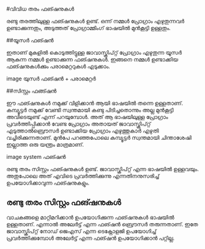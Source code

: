#വിവിധ തരം ഫങ്ഷനുകള്‍

രണ്ടു തരത്തിലുള്ള ഫങ്ഷനുകള്‍ ഉണ്ട്. ഒന്ന് നമ്മള്‍ പ്രോഗ്രാം എഴുതുന്നവര്‍ ഉണ്ടാക്കുന്നതും, അടുത്തത് പ്രോഗ്രാമ്മിംഗ്  ഭാഷയില്‍ മുന്‍കൂട്ടി ഉള്ളതും.

##യൂസര്‍ ഫങ്ഷന്‍

ഇതാണ് മുകളില്‍ കൊടുത്തിട്ടുള്ള ജാവാസ്ക്രിപ്റ്റ് പ്രോഗ്രാം എഴുതുന്ന യൂസര്‍ ആകുന്ന നമ്മള്‍ ഉണ്ടാക്കുന്ന ഫങ്ഷനുകള്‍. ഇങ്ങനെ നമ്മള്‍ ഉണ്ടാക്കിയ ഫങ്ഷനുകള്‍ക്കും പരാമെറ്ററുകള്‍ എടുക്കാം. 

image യുസര്‍ ഫങ്ഷന്‍ + പരാമെറ്റര്‍

##സിസ്റ്റം ഫങ്ങ്ഷന്‍

ഈ ഫങ്ഷനുകള്‍ നമുക്ക് വിളിക്കാന്‍ ആയി ഭാഷയില്‍ തന്നെ ഉള്ളതാണ്. കമ്പ്യൂട്ടര്‍ നമുക്ക് വേണ്ടി സ്വന്തമായി കണ്ടു പിടിച്ചതൊന്നും അല്ല മുന്‍കൂട്ടി അവിടെയുണ്ട് എന്ന് പറയുമ്പോള്‍. അത് ആ ഭാഷയിലുള്ള പ്രോഗ്രാം പ്രവര്‍ത്തിപ്പിക്കാന്‍ വേണ്ട പ്രോഗ്രാം അതായത് ജാവാസ്ക്രിപ്റ്റ് എടുത്താല്‍ബ്രൌസര്‍ ഉണ്ടാക്കിയ  പ്രോഗ്രാം എഴുത്തുകാര്‍ എഴുതി വച്ചിരിക്കുന്നതാണ്. മുന്‍പേ പറഞ്ഞപോലെ കമ്പ്യൂട്ടര്‍ സ്വന്തമായി ചിന്താശേഷി ഇല്ലാത്ത ഒരു യന്ത്രം മാത്രമാണ്.

image system ഫങ്ഷന്‍

രണ്ടു തരം സിസ്റ്റം ഫങ്ഷനുകള്‍ ഉണ്ട്. ജാവാസ്ക്രിപ്റ്റ് എന്ന ഭാഷയില്‍ ഉള്ളവയും. അതുപോലെ അത് എവിടെ പ്രവര്‍ത്തിക്കുന്നു എന്നതിനനുസരിച്ച് ഉപയോഗിക്കാവുന്ന ഫങ്ഷനുകളും. 

## രണ്ടു തരം സിസ്റ്റം ഫങ്ഷനുകള്‍

വാചകങ്ങളെ മാറ്റിമറിക്കാന്‍ ഉപയോഗിക്കുന്ന ഫങ്ഷനുകള്‍ ഭാഷയില്‍ ഉള്ളതാണ്. എന്നാല്‍ അലേര്‍ട്ട്  എന്ന ഫങ്ഷന്‍ ബ്രൌസര്‍ തരുന്നതാണ്. ഇതേ ജാവാസ്ക്രിപ്റ്റ് നോഡ് ജെഎസ് എന്ന ടെക്നോളജി ഉപയോഗിച്ച് പ്രവര്‍ത്തിക്കുമ്പോള്‍ അലേര്‍ട്ട് എന്ന ഫങ്ഷന്‍ ഉപയോഗിക്കാന്‍ പറ്റില്ല.